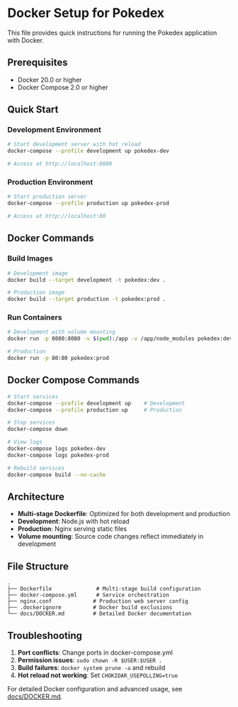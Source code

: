 # Docker Setup for Pokedex

This file provides quick instructions for running the Pokedex application with Docker.

## Prerequisites

- Docker 20.0 or higher
- Docker Compose 2.0 or higher

## Quick Start

### Development Environment

```bash
# Start development server with hot reload
docker-compose --profile development up pokedex-dev

# Access at http://localhost:8080
```

### Production Environment

```bash
# Start production server
docker-compose --profile production up pokedex-prod

# Access at http://localhost:80
```

## Docker Commands

### Build Images

```bash
# Development image
docker build --target development -t pokedex:dev .

# Production image
docker build --target production -t pokedex:prod .
```

### Run Containers

```bash
# Development with volume mounting
docker run -p 8080:8080 -v $(pwd):/app -v /app/node_modules pokedex:dev

# Production
docker run -p 80:80 pokedex:prod
```

## Docker Compose Commands

```bash
# Start services
docker-compose --profile development up    # Development
docker-compose --profile production up     # Production

# Stop services
docker-compose down

# View logs
docker-compose logs pokedex-dev
docker-compose logs pokedex-prod

# Rebuild services
docker-compose build --no-cache
```

## Architecture

- **Multi-stage Dockerfile**: Optimized for both development and production
- **Development**: Node.js with hot reload
- **Production**: Nginx serving static files
- **Volume mounting**: Source code changes reflect immediately in development

## File Structure

```
.
├── Dockerfile              # Multi-stage build configuration
├── docker-compose.yml      # Service orchestration
├── nginx.conf             # Production web server config
├── .dockerignore          # Docker build exclusions
└── docs/DOCKER.md         # Detailed Docker documentation
```

## Troubleshooting

1. **Port conflicts**: Change ports in docker-compose.yml
2. **Permission issues**: `sudo chown -R $USER:$USER .`
3. **Build failures**: `docker system prune -a` and rebuild
4. **Hot reload not working**: Set `CHOKIDAR_USEPOLLING=true`

For detailed Docker configuration and advanced usage, see [docs/DOCKER.md](docs/DOCKER.md).